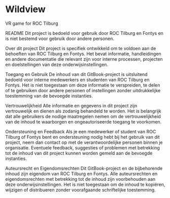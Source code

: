 # Wildview
VR game for ROC Tilburg

README
Dit project is bedoeld voor gebruik door ROC Tilburg en Fontys en is niet bestemd voor gebruik door andere personen.

Over dit project
Dit project is specifiek ontwikkeld om te voldoen aan de behoeften van ROC Tilburg en Fontys. Het bevat informatie, handleidingen en andere documentatie die relevant zijn voor interne processen, projecten en doelstellingen van deze onderwijsinstellingen.

Toegang en Gebruik
De inhoud van dit GitBook-project is uitsluitend bedoeld voor interne medewerkers en studenten van ROC Tilburg en Fontys. Het is niet toegestaan om deze informatie te verspreiden, te delen of te gebruiken door andere personen of instellingen zonder uitdrukkelijke toestemming van de bevoegde instanties.

Vertrouwelijkheid
Alle informatie en gegevens in dit project zijn vertrouwelijk en dienen als zodanig behandeld te worden. Het is belangrijk dat alle gebruikers de nodige maatregelen nemen om de vertrouwelijkheid van de inhoud te waarborgen en ongeautoriseerde toegang te voorkomen.

Ondersteuning en Feedback
Als je een medewerker of student van ROC Tilburg of Fontys bent en ondersteuning nodig hebt bij het gebruik van dit project, neem dan contact op met de verantwoordelijke personen binnen je organisatie. Eventuele feedback, suggesties of problemen met betrekking tot de inhoud van dit project kunnen worden gemeld aan de bevoegde instanties.

Auteursrecht en Eigendomsrechten
Dit GitBook-project en de bijbehorende inhoud zijn eigendom van ROC Tilburg en Fontys. Alle auteursrechten en eigendomsrechten met betrekking tot de inhoud zijn voorbehouden aan deze onderwijsinstellingen. Het is niet toegestaan om de inhoud te kopiëren, wijzigen of distribueren zonder voorafgaande schriftelijke toestemming.


